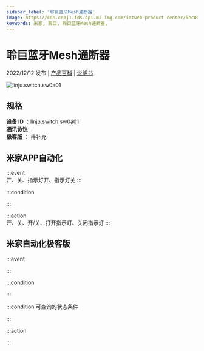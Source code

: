 ```yaml
---
sidebar_label: '聆巨蓝牙Mesh通断器'
image: https://cdn.cnbj1.fds.api.mi-img.com/iotweb-product-center/5ec0a9bda530f19b05369f6406029b49_1668679567798.png?GalaxyAccessKeyId=AKVGLQWBOVIRQ3XLEW&Expires=9223372036854775807&Signature=+GTFWjVVnXkJBm0Wl5WgwNqxuM0=
keywords: 米家, 聆巨, 聆巨蓝牙Mesh通断器, 
---
```

# 聆巨蓝牙Mesh通断器

2022/12/12 发布 | [产品百科](https://home.mi.com/webapp/content/baike/product/index.html?model=linju.switch.sw0a01/) | [说明书](https://home.mi.com/views/introduction.html?model=linju.switch.sw0a01&region=cn)

![linju.switch.sw0a01](https://cdn.cnbj1.fds.api.mi-img.com/iotweb-product-center/5ec0a9bda530f19b05369f6406029b49_1668679567798.png?GalaxyAccessKeyId=AKVGLQWBOVIRQ3XLEW&Expires=9223372036854775807&Signature=+GTFWjVVnXkJBm0Wl5WgwNqxuM0=)

## 规格  
> 
**设备 ID** ：linju.switch.sw0a01  
**通讯协议** ：  
**极客版**  ： 待补充 


## 米家APP自动化  

:::event  
开、关、指示灯开、指示灯关
:::

:::condition  

:::

:::action   
开、关、开/关、打开指示灯、关闭指示灯
:::

## 米家自动化极客版  

:::event  

:::

:::condition  

:::

:::condition 可查询的状态条件  

:::

:::action  

:::

        

